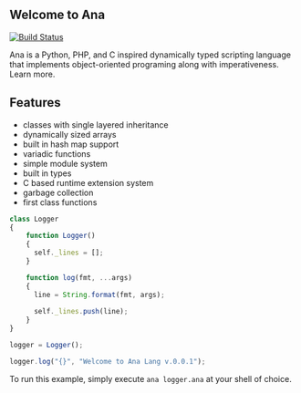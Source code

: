## Welcome to Ana
[![Build Status](https://travis-ci.com/analang/ana.svg?branch=master)](https://travis-ci.com/analang/ana)

Ana is a Python, PHP, and C inspired dynamically typed scripting language that implements object-oriented programing along with imperativeness. Learn more.

## Features

-	classes with single layered inheritance
-	dynamically sized arrays
-	built in hash map support
-	variadic functions
-	simple module system
-	built in types
-	C based runtime extension system
-	garbage collection
-	first class functions

```javascript
class Logger 
{
    function Logger()
    {
      self._lines = [];
    }

    function log(fmt, ...args)
    {
      line = String.format(fmt, args);
      
      self._lines.push(line);
    }
}

logger = Logger();

logger.log("{}", "Welcome to Ana Lang v.0.0.1");
```

To run this example, simply execute `ana logger.ana` at your shell of choice.

